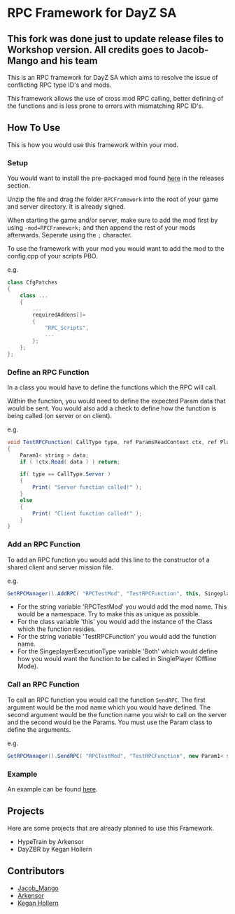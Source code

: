 # RPC Framework for DayZ SA
## This fork was done just to update release files to Workshop version. All credits goes to Jacob-Mango and his team

This is an RPC framework for DayZ SA which aims to resolve the issue of conflicting RPC type ID's and mods.

This framework allows the use of cross mod RPC calling, better defining of the functions and is less prone to errors with mismatching RPC ID's.

## How To Use

This is how you would use this framework within your mod. 

### Setup

You would want to install the pre-packaged mod found [here](https://github.com/Jacob-Mango/DayZ-RPCFramework/releases) in the releases section.

Unzip the file and drag the folder `RPCFramework` into the root of your game and server directory. It is already signed.

When starting the game and/or server, make sure to add the mod first by using `-mod=RPCFramework;` and then append the rest of your mods afterwards. Seperate using the `;` character.

To use the framework with your mod you would want to add the mod to the config.cpp of your scripts PBO.

e.g.

```cpp
class CfgPatches
{
    class ...
    {
        ...
        requiredAddons[]=
        {
            "RPC_Scripts",
            ...
        };
    };
};
```

### Define an RPC Function
In a class you would have to define the functions which the RPC will call. 

Within the function, you would need to define the expected Param data that would be sent. You would also add a check to define how the function is being called (on server or on client). 

e.g.

```java
void TestRPCFunction( CallType type, ref ParamsReadContext ctx, ref PlayerIdentity sender, ref Object target )
{
    Param1< string > data;
    if ( !ctx.Read( data ) ) return;

    if( type == CallType.Server )
    {
        Print( "Server function called!" );
    }
    else
    {
        Print( "Client function called!" );
    }
}
```

### Add an RPC Function
To add an RPC function you would add this line to the constructor of a shared client and server mission file.

e.g.

```java
GetRPCManager().AddRPC( "RPCTestMod", "TestRPCFunction", this, SingeplayerExecutionType.Both ); 
```

* For the string variable 'RPCTestMod' you would add the mod name. This would be a namespace. Try to make this as unique as possible.
* For the class variable 'this' you would add the instance of the Class which the function resides.
* For the string variable 'TestRPCFunction' you would add the function name. 
* For the SingeplayerExecutionType variable 'Both' which would define how you would want the function to be called in SinglePlayer (Offline Mode).

### Call an RPC Function
To call an RPC function you would call the function `SendRPC`. The first argument would be the mod name which you would have defined. The second argument would be the function name you wish to call on the server and the second would be the Params. You must use the Param class to define the arguments.

e.g.

```java
GetRPCManager().SendRPC( "RPCTestMod", "TestRPCFunction", new Param1< string >( "Hello, World!" ) );  
```

### Example
An example can be found [here](https://github.com/Jacob-Mango/DayZ-RPCFramework/blob/master/Examples/RPCFramework_Test/Addons/test/5_Mission/TestGame.c).

## Projects

Here are some projects that are already planned to use this Framework.

* HypeTrain by Arkensor
* DayZBR by Kegan Hollern

## Contributors

* [Jacob_Mango](https://github.com/Jacob-Mango)
* [Arkensor](https://github.com/Arkensor)
* [Kegan Hollern](https://gitlab.desolationredux.com/kegan)
